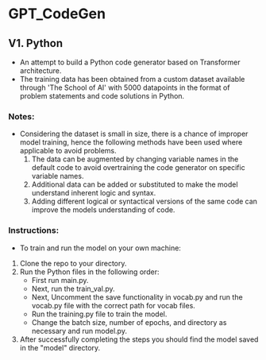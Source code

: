 # GPT_CodeGen

## V1. Python
- An attempt to build a Python code generator based on Transformer architecture.
- The training data has been obtained from a custom dataset available through 'The School of AI' with 5000 datapoints in the format of problem statements and code solutions in Python.

### Notes:
- Considering the dataset is small in size, there is a chance of improper model training, hence the following methods have been used where applicable to avoid problems.
  1. The data can be augmented by changing variable names in the default code to avoid overtraining the code generator on specific variable names.
  2. Additional data can be added or substituted to make the model understand inherent logic and syntax.
  3. Adding different logical or syntactical versions of the same code can improve the models understanding of code.

### Instructions:
- To train and run the model on your own machine:
1. Clone the repo to your directory.
2. Run the Python files in the following order:
    - First run main.py.
    - Next, run the train_val.py.
    - Next, Uncomment the save functionality in vocab.py and run the vocab.py file with the correct path for vocab files.
    - Run the training.py file to train the model.
    - Change the batch size, number of epochs, and directory as necessary and run model.py.
3. After successfully completing the steps you should find the model saved in the "model" directory.